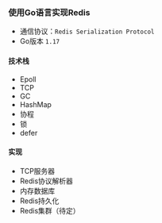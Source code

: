 ### 使用Go语言实现Redis

- 通信协议：```Redis Serialization Protocol```
- Go版本 ```1.17```

#### 技术栈

- Epoll
- TCP
- GC
- HashMap
- 协程
- 锁
- defer

#### 实现

- TCP服务器
- Redis协议解析器
- 内存数据库
- Redis持久化
- Redis集群（待定）
